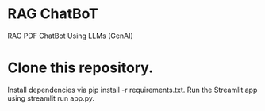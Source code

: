 # RAG ChatBoT 

RAG PDF ChatBot Using LLMs (GenAI)


# Clone this repository.
Install dependencies via pip install -r requirements.txt.
Run the Streamlit app using streamlit run app.py.

